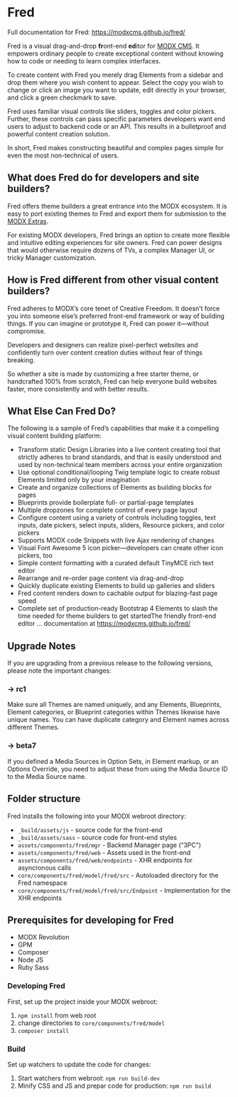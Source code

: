 # Fred

Full documentation for Fred: https://modxcms.github.io/fred/

Fred is a visual drag-and-drop **fr**ont-end **ed**itor for [MODX CMS](https://modx.com). It empowers ordinary people to create exceptional content without knowing how to code or needing to learn complex interfaces. 

To create content with Fred you merely drag Elements from a sidebar and drop them where you wish content to appear. Select the copy you wish to change or click an image you want to update, edit directly in your browser, and click a green checkmark to save. 

Fred uses familiar visual controls like sliders, toggles and color pickers. Further, these controls can pass specific parameters developers want end users to adjust to backend code or an API. This results in a bulletproof and powerful content creation solution. 

In short, Fred makes constructing beautiful and complex pages simple for even the most non-technical of users.

## What does Fred do for developers and site builders?

Fred offers theme builders a great entrance into the MODX ecosystem. It is easy to port existing themes to Fred and export them for submission to the [MODX Extras](https://modx.com/extras/). 

For existing MODX developers, Fred brings an option to create more flexible and intuitive editing experiences for site owners. Fred can power designs that would otherwise require dozens of TVs, a complex Manager UI, or tricky Manager customization. 

## How is Fred different from other visual content builders?

Fred adheres to MODX’s core tenet of Creative Freedom. It doesn’t force you into someone else’s preferred front-end framework or way of building things. If you can imagine or prototype it, Fred can power it—without compromise. 

Developers and designers can realize pixel-perfect websites and confidently turn over content creation duties without fear of things breaking. 
 
So whether a site is made by customizing a free starter theme, or handcrafted 100% from scratch, Fred can help everyone build websites faster, more consistently and with better results. 

## What Else Can Fred Do?

The following is a sample of Fred’s capabilities that make it a compelling visual content building platform:

- Transform static Design Libraries into a live content creating tool that strictly adheres to brand standards, and that is easily understood and used by non-technical team members across your entire organization
- Use optional conditional/looping Twig template logic to create robust Elements limited only by your imagination
- Create and organize collections of Elements as building blocks for pages
- Blueprints provide boilerplate full- or partial-page templates
- Multiple dropzones for complete control of every page layout
- Configure content using a variety of controls including toggles, text inputs, date pickers, select inputs, sliders, Resource pickers, and color pickers
- Supports MODX code Snippets with live Ajax rendering of changes
- Visual Font Awesome 5 icon picker—developers can create other icon pickers, too 
- Simple content formatting with a curated default TinyMCE rich text editor
- Rearrange and re-order page content via drag-and-drop
- Quickly duplicate existing Elements to build up galleries and sliders
- Fred content renders down to cachable output for blazing-fast page speed
- Complete set of production-ready Bootstrap 4 Elements to slash the time needed for theme builders to get startedThe friendly front-end editor … documentation at https://modxcms.github.io/fred/

## Upgrade Notes
If you are upgrading from a previous release to the following versions, please note the important changes:

### -> rc1
Make sure all Themes are named uniquely, and any Elements, Blueprints, Element categories, or Blueprint categories within Themes likewise have unique names. You can have duplicate category and Element names across different Themes.

### -> beta7
If you defined a Media Sources in Option Sets, in Element markup, or an Options Override, you need to adjust these from using the Media Source ID to the Media Source name.


## Folder structure
Fred installs the following into your MODX webroot directory:

- `_build/assets/js` - source code for the front-end
- `_build/assets/sass` - source code for front-end styles
- `assets/components/fred/mgr` - Backend Manager page (“3PC”)
- `assets/components/fred/web` - Assets used in the front-end
- `assets/components/fred/web/endpoints` - XHR endpoints for asyncronous calls
- `core/components/fred/model/fred/src` - Autoloaded directory for the Fred namespace
- `core/components/fred/model/fred/src/Endpoint` - Implementation for the XHR endpoints

## Prerequisites for developing for Fred
- MODX Revolution
- GPM
- Composer
- Node JS
- Ruby Sass

### Developing Fred
First, set up the project inside your MODX webroot: 

1. `npm install` from web root
2. change directories to `core/components/fred/model`
3. `composer install`

### Build
Set up watchers to update the code for changes:

1. Start watchers from webroot: `npm run build-dev`
2. Minify CSS and JS and prepar code for production: `npm run build` 
